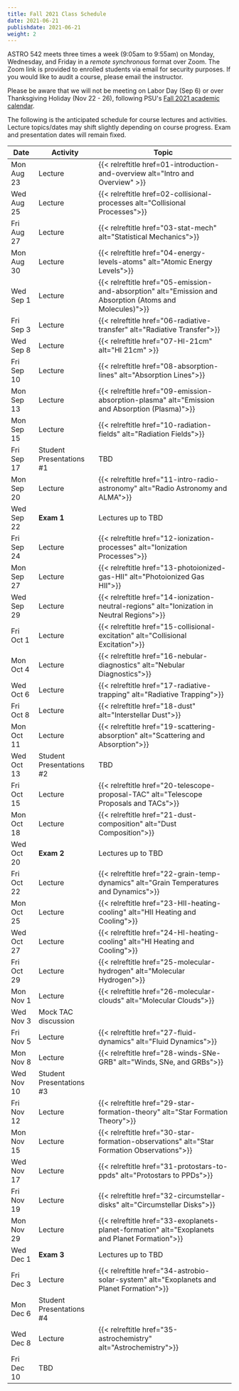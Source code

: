 ```yaml
---
title: Fall 2021 Class Schedule 
date: 2021-06-21
publishdate: 2021-06-21
weight: 2
---
```


ASTRO 542 meets three times a week (9:05am to 9:55am) on Monday, Wednesday, and Friday in a *remote synchronous* format over Zoom. The Zoom link is provided to enrolled students via email for security purposes. If you would like to audit a course, please email the instructor.

Please be aware that we will not be meeting on Labor Day (Sep 6) or over Thanksgiving Holiday (Nov 22 - 26), following PSU's [Fall 2021 academic calendar](https://www.registrar.psu.edu/academic-calendars/2021-22.cfm).

The following is the anticipated schedule for course lectures and activities. Lecture topics/dates may shift slightly depending on course progress. Exam and presentation dates will remain fixed. 

| Date | Activity | Topic |
| ---  | ----     |  ---- |
| Mon Aug 23 | Lecture | {{< relreftitle href=01-introduction-and-overview alt="Intro and Overview" >}} |
| Wed Aug 25 | Lecture | {{< relreftitle href=02-collisional-processes alt="Collisional Processes">}} |
| Fri Aug 27 | Lecture | {{< relreftitle href="03-stat-mech" alt="Statistical Mechanics">}} |
| Mon Aug 30 | Lecture | {{< relreftitle href="04-energy-levels-atoms" alt="Atomic Energy Levels">}} |
| Wed Sep 1 | Lecture | {{< relreftitle href="05-emission-and-absorption" alt="Emission and Absorption (Atoms and Molecules)">}} |
| Fri Sep 3 | Lecture | {{< relreftitle href="06-radiative-transfer" alt="Radiative Transfer">}} |
| Wed Sep 8 | Lecture | {{< relreftitle href="07-HI-21cm" alt="HI 21cm" >}} |
| Fri Sep 10 | Lecture | {{< relreftitle href="08-absorption-lines" alt="Absorption Lines">}} |
| Mon Sep 13 | Lecture | {{< relreftitle href="09-emission-absorption-plasma" alt="Emission and Absorption (Plasma)">}}| 
| Mon Sep 15 | Lecture | {{< relreftitle href="10-radiation-fields" alt="Radiation Fields">}} |
| Fri Sep 17 | Student Presentations #1 | TBD |
| Mon Sep 20 | Lecture | {{< relreftitle href="11-intro-radio-astronomy" alt="Radio Astronomy and ALMA">}}|
| Wed Sep 22 | **Exam 1** | Lectures up to TBD |
| Fri Sep 24 | Lecture | {{< relreftitle href="12-ionization-processes" alt="Ionization Processes">}}|
| Mon Sep 27 | Lecture | {{< relreftitle href="13-photoionized-gas-HII" alt="Photoionized Gas HII">}}|
| Wed Sep 29 | Lecture | {{< relreftitle href="14-ionization-neutral-regions" alt="Ionization in Neutral Regions">}}|
| Fri Oct 1 | Lecture | {{< relreftitle href="15-collisional-excitation" alt="Collisional Excitation">}}|
| Mon Oct 4 | Lecture | {{< relreftitle href="16-nebular-diagnostics" alt="Nebular Diagnostics">}}|
| Wed Oct 6 | Lecture | {{< relreftitle href="17-radiative-trapping" alt="Radiative Trapping">}}|
| Fri Oct 8 | Lecture | {{< relreftitle href="18-dust" alt="Interstellar Dust">}}|
| Mon Oct 11 | Lecture | {{< relreftitle href="19-scattering-absorption" alt="Scattering and Absorption">}}|
| Wed Oct 13 | Student Presentations #2 | TBD |
| Fri Oct 15 | Lecture | {{< relreftitle href="20-telescope-proposal-TAC" alt="Telescope Proposals and TACs">}}|
| Mon Oct 18 | Lecture | {{< relreftitle href="21-dust-composition" alt="Dust Composition">}} |
| Wed Oct 20 | **Exam 2** | Lectures up to TBD | 
| Fri Oct 22 | Lecture | {{< relreftitle href="22-grain-temp-dynamics" alt="Grain Temperatures and Dynamics">}} |
| Mon Oct 25 | Lecture | {{< relreftitle href="23-HII-heating-cooling" alt="HII Heating and Cooling">}} |
| Wed Oct 27 | Lecture | {{< relreftitle href="24-HI-heating-cooling" alt="HI Heating and Cooling">}} |
| Fri Oct 29 | Lecture |{{< relreftitle href="25-molecular-hydrogen" alt="Molecular Hydrogen">}} |
| Mon Nov 1 | Lecture | {{< relreftitle href="26-molecular-clouds" alt="Molecular Clouds">}} |
| Wed Nov 3 | Mock TAC discussion | | 
| Fri Nov 5 | Lecture | {{< relreftitle href="27-fluid-dynamics" alt="Fluid Dynamics">}}  |
| Mon Nov 8 | Lecture | {{< relreftitle href="28-winds-SNe-GRB" alt="Winds, SNe, and GRBs">}} |
| Wed Nov 10 | Student Presentations #3 |  |
| Fri Nov 12 | Lecture | {{< relreftitle href="29-star-formation-theory" alt="Star Formation Theory">}} |
| Mon Nov 15 | Lecture | {{< relreftitle href="30-star-formation-observations" alt="Star Formation Observations">}} |
| Wed Nov 17 | Lecture | {{< relreftitle href="31-protostars-to-ppds" alt="Protostars to PPDs">}} |
| Fri Nov 19 | Lecture | {{< relreftitle href="32-circumstellar-disks" alt="Circumstellar Disks">}} |
| Mon Nov 29 | Lecture | {{< relreftitle href="33-exoplanets-planet-formation" alt="Exoplanets and Planet Formation">}} 
| Wed Dec 1 | **Exam 3** | Lectures up to TBD | 
| Fri Dec 3 | Lecture | {{< relreftitle href="34-astrobio-solar-system" alt="Exoplanets and Planet Formation">}} |
| Mon Dec 6 | Student Presentations #4 | |
| Wed Dec 8 | Lecture | {{< relreftitle href="35-astrochemistry" alt="Astrochemistry">}} |  |
| Fri Dec 10 | TBD | |

